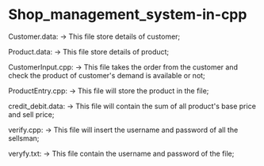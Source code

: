 # Shop_management_system-in-cpp

Customer.data:
  -> This file store details of customer;

Product.data:
  -> This file store details of product;
  
CustomerInput.cpp:
  ->  This file takes the order from the customer and check the product of customer's demand is available or not;

ProductEntry.cpp:
  -> This file will store the product in the file;

  credit_debit.data:
    -> This file will contain the sum of all product's base price and sell price;

  verify.cpp:
      -> This file will insert the username and password of all the sellsman;

  veryfy.txt:
    -> This file contain the username and password of the file; 
